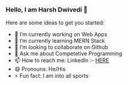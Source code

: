 ### Hello, I am Harsh Dwivedi 👋

Here are some ideas to get you started:

- 🔭 I’m currently working on Web Apps
- 🌱 I’m currently learning MERN Stack
- 👯 I’m looking to collaborate on Github
- 💬 Ask me about Competetive Programming
- 📫 How to reach me: LinkedIn :- [HERE](https://www.linkedin.com/in/harsh-dwivedi-18224b196/)
- 😄 Pronouns: He/His
- ⚡ Fun fact: I am into all sports

